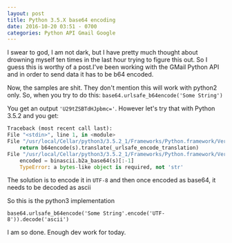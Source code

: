 ```yaml
---
layout: post
title: Python 3.5.X base64 encoding
date: 2016-10-20 03:51 - 0700
categories: Python API Gmail Google
---
```


I swear to god, I am not dark, but I have pretty much thought about drowning myself ten times in the last hour trying to figure this out. So I guess this is worthy of a post.I've been working with the GMail Python API and in order to send data it has to be b64 encoded. 

Now, the samples are shit. They don't mention this will work with python2 only. So, when you try to do this: `base64.urlsafe_b64encode('Some String')`

You get an output `'U29tZSBTdHJpbmc='`. However let's try that with Python 3.5.2 and you get:

```python
Traceback (most recent call last): 
File "<stdin>", line 1, in <module>
File "/usr/local/Cellar/python3/3.5.2_1/Frameworks/Python.framework/Versions/3.5/lib/python3.5/base64.py", line 119, in urlsafe_b64encode
    return b64encode(s).translate(_urlsafe_encode_translation)
File "/usr/local/Cellar/python3/3.5.2_1/Frameworks/Python.framework/Versions/3.5/lib/python3.5/base64.py", line 59, in b64encode
    encoded = binascii.b2a_base64(s)[:-1]
    TypeError: a bytes-like object is required, not 'str'
```

The solution is to encode it in `UTF-8` and then once encoded as base64, it needs to be decoded as ascii

So this is the python3 implementation

`base64.urlsafe_b64encode('Some String'.encode('UTF-8')).decode('ascii')`

I am so done. Enough dev work for today.


